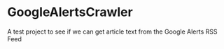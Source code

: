 # GoogleAlertsCrawler
A test project to see if we can get article text from the Google Alerts RSS Feed
